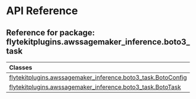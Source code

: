 # API Reference

## Reference for package: flytekitplugins.awssagemaker_inference.boto3_task

| Classes  |
| :------------- |
| [flytekitplugins.awssagemaker_inference.boto3_task.BotoConfig](flytekitplugins_awssagemaker_inference_boto3_task_botoconfig) |
| [flytekitplugins.awssagemaker_inference.boto3_task.BotoTask](flytekitplugins_awssagemaker_inference_boto3_task_bototask) |
